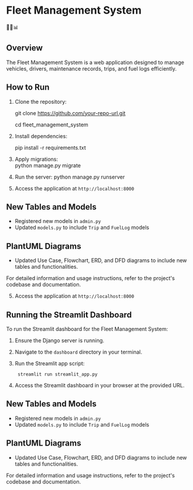 # Fleet Management System

🚗🔧📊

## Overview
The Fleet Management System is a web application designed to manage vehicles, drivers, maintenance records, trips, and fuel logs efficiently.

## How to Run
1. Clone the repository:

    git clone https://github.com/your-repo-url.git
   
    cd fleet_management_system


2. Install dependencies:

    pip install -r requirements.txt


3. Apply migrations:   
    python manage.py migrate


4. Run the server:
    python manage.py runserver


5. Access the application at `http://localhost:8000`

## New Tables and Models
- Registered new models in `admin.py`
- Updated `models.py` to include `Trip` and `FuelLog` models

## PlantUML Diagrams
- Updated Use Case, Flowchart, ERD, and DFD diagrams to include new tables and functionalities.

For detailed information and usage instructions, refer to the project's codebase and documentation.


5. Access the application at `http://localhost:8000`

## Running the Streamlit Dashboard
To run the Streamlit dashboard for the Fleet Management System:

1. Ensure the Django server is running.
2. Navigate to the `dashboard` directory in your terminal.
3. Run the Streamlit app script:

        streamlit run streamlit_app.py


4. Access the Streamlit dashboard in your browser at the provided URL.

## New Tables and Models
- Registered new models in `admin.py`
- Updated `models.py` to include `Trip` and `FuelLog` models

## PlantUML Diagrams
- Updated Use Case, Flowchart, ERD, and DFD diagrams to include new tables and functionalities.

For detailed information and usage instructions, refer to the project's codebase and documentation.